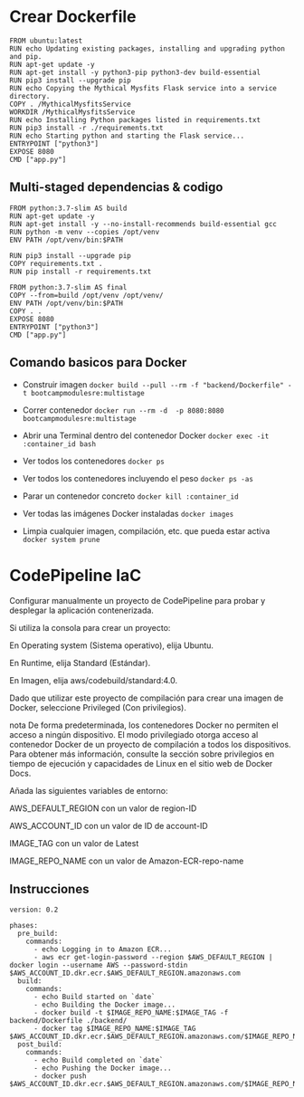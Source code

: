 # Crear Dockerfile

```
FROM ubuntu:latest
RUN echo Updating existing packages, installing and upgrading python and pip.
RUN apt-get update -y
RUN apt-get install -y python3-pip python3-dev build-essential
RUN pip3 install --upgrade pip
RUN echo Copying the Mythical Mysfits Flask service into a service directory.
COPY . /MythicalMysfitsService
WORKDIR /MythicalMysfitsService
RUN echo Installing Python packages listed in requirements.txt
RUN pip3 install -r ./requirements.txt
RUN echo Starting python and starting the Flask service...
ENTRYPOINT ["python3"]
EXPOSE 8080
CMD ["app.py"]
```

## Multi-staged dependencias & codigo

```
FROM python:3.7-slim AS build
RUN apt-get update -y
RUN apt-get install -y --no-install-recommends build-essential gcc
RUN python -m venv --copies /opt/venv
ENV PATH /opt/venv/bin:$PATH

RUN pip3 install --upgrade pip
COPY requirements.txt .
RUN pip install -r requirements.txt

FROM python:3.7-slim AS final
COPY --from=build /opt/venv /opt/venv/
ENV PATH /opt/venv/bin:$PATH
COPY . .
EXPOSE 8080
ENTRYPOINT ["python3"]
CMD ["app.py"]
```
## Comando basicos para Docker

 - Construir imagen
 ``` docker build --pull --rm -f "backend/Dockerfile" -t bootcampmodulesre:multistage ```

 - Correr contenedor
 ``` docker run --rm -d  -p 8080:8080 bootcampmodulesre:multistage ```

 - Abrir una Terminal dentro del contenedor Docker
``` docker exec -it :container_id bash ```

- Ver todos los contenedores
```docker ps```

- Ver todos los contenedores incluyendo el peso 
```docker ps -as```

- Parar un contenedor concreto
```docker kill :container_id```

- Ver todas las imágenes Docker instaladas
```docker images```

- Limpia cualquier imagen, compilación, etc. que pueda estar activa
```docker system prune```


# CodePipeline IaC

Configurar manualmente un proyecto de CodePipeline para probar y desplegar la aplicación contenerizada.


Si utiliza la consola para crear un proyecto:

En Operating system (Sistema operativo), elija Ubuntu.

En Runtime, elija Standard (Estándar).

En Imagen, elija aws/codebuild/standard:4.0.

Dado que utilizar este proyecto de compilación para crear una imagen de Docker, seleccione Privileged (Con privilegios).

nota
De forma predeterminada, los contenedores Docker no permiten el acceso a ningún dispositivo. El modo privilegiado otorga acceso al contenedor Docker de un proyecto de compilación a todos los dispositivos. Para obtener más información, consulte la sección sobre privilegios en tiempo de ejecución y capacidades de Linux en el sitio web de Docker Docs.

Añada las siguientes variables de entorno:

AWS_DEFAULT_REGION con un valor de region-ID

AWS_ACCOUNT_ID con un valor de ID de account-ID

IMAGE_TAG con un valor de Latest

IMAGE_REPO_NAME con un valor de Amazon-ECR-repo-name



## Instrucciones

```
version: 0.2

phases: 
  pre_build:
    commands:
      - echo Logging in to Amazon ECR...
      - aws ecr get-login-password --region $AWS_DEFAULT_REGION | docker login --username AWS --password-stdin $AWS_ACCOUNT_ID.dkr.ecr.$AWS_DEFAULT_REGION.amazonaws.com
  build:
    commands:
      - echo Build started on `date`
      - echo Building the Docker image...          
      - docker build -t $IMAGE_REPO_NAME:$IMAGE_TAG -f backend/Dockerfile ./backend/
      - docker tag $IMAGE_REPO_NAME:$IMAGE_TAG $AWS_ACCOUNT_ID.dkr.ecr.$AWS_DEFAULT_REGION.amazonaws.com/$IMAGE_REPO_NAME:$IMAGE_TAG
  post_build:
    commands:
      - echo Build completed on `date`
      - echo Pushing the Docker image...
      - docker push $AWS_ACCOUNT_ID.dkr.ecr.$AWS_DEFAULT_REGION.amazonaws.com/$IMAGE_REPO_NAME:$IMAGE_TAG
      
  ```